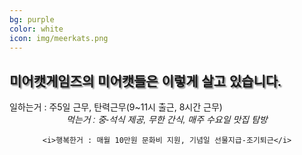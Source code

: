 ```yaml
---
bg: purple
color: white
icon: img/meerkats.png
---
```

<style>
   @import url(//fonts.googleapis.com/earlyaccess/jejugothic.css);
   .jg{
   font-family: 'Jeju Gothic', sans-serif; 
   text-shadow: 2px 2px 2px gray;
   }
   
   .sp{
   width: 33%;
   text-align:center;
   font-family: 'Jeju Gothic', sans-serif; 
   }
   
   #container{
   width:100%;
   test-align:center;
   font-family: 'Jeju Gothic', sans-serif;
   }
   
   #left{
   float:left;
   width:100%;
   }
   
   #center{
   display: inline-block;
   margin:0 auto;
   width:100%;
   }
   
   #right{
   float:right;
   width:100%;
   }
   
</style>

<link rel="stylesheet" href="https://use.fontawesome.com/releases/v5.2.0/css/all.css" integrity="sha384-hWVjflwFxL6sNzntih27bfxkr27PmbbK/iSvJ+a4+0owXq79v+lsFkW54bOGbiDQ" crossorigin="anonymous">

<div>
  <h2 class="jg">미어캣게임즈의 미어캣들은 이렇게 살고 있습니다.</h2>
  </div>
<div id="container">
   <div id="left">
      <i class="fa fa-clock fa-4x"></i>
   </div>
   <div id="center">
      <i class="fa fa-utensils fa-4x"></i>
   </div>
   <div id="right">
      <i class="fa fa-grin-alt fa-4x"></i>
   </div>
 </div>
  
   <div>일하는거 : 주5일 근무, 탄력근무(9~11시 출근, 8시간 근무)</div>
   </span>
   <span class="sp">
      <div><i class="fa fa-utensils fa-4x"></i></div>
        <div><i>먹는거 : 중-석식 제공, 무한 간식, 매주 수요일 맛집 탐방</i></div>
  </span>
  <span class="sp">
     
     <i>행복한거 : 매월 10만원 문화비 지원, 기념일 선물지급-조기퇴근</i> 
  </span>
</div>
